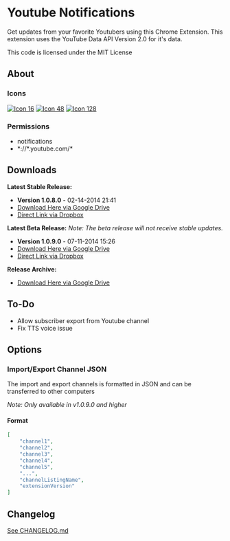 # Youtube Notifications #

Get updates from your favorite Youtubers using this Chrome Extension. This extension uses the YouTube Data API Version 2.0 for it's data.

This code is licensed under the MIT License

## About

### Icons
[![Icon 16](https://raw.githubusercontent.com/Wassup789/Youtube-Notifications/master/img/16.png)](https://raw.githubusercontent.com/Wassup789/Youtube-Notifications/master/img/16.png)
[![Icon 48](https://raw.githubusercontent.com/Wassup789/Youtube-Notifications/master/img/48.png)](https://raw.githubusercontent.com/Wassup789/Youtube-Notifications/master/img/48.png)
[![Icon 128](https://raw.githubusercontent.com/Wassup789/Youtube-Notifications/master/img/128.png)](https://raw.githubusercontent.com/Wassup789/Youtube-Notifications/master/img/128.png)

### Permissions
 - notifications
 - \*://\*.youtube.com/\*

## Downloads


**Latest Stable Release:**

 - **Version 1.0.8.0** - 02-14-2014 21:41
 - [Download Here via Google Drive][Dld_Latest_GD]
 - [Direct Link via Dropbox][Dld_Latest_DB]

**Latest Beta Release:**
*Note: The beta release will not receive stable updates.*

 - **Version 1.0.9.0** -  07-11-2014 15:26
 - [Download Here via Google Drive][Dld_Beta_GD]
 - [Direct Link via Dropbox][Dld_Beta_DB]

**Release Archive:**

 - [Download Here via Google Drive][Dld_Archive]

## To-Do
 * Allow subscriber export from Youtube channel
 * Fix TTS voice issue

## Options

### Import/Export Channel JSON
The import and export channels is formatted in JSON and can be transferred to other computers

*Note: Only available in v1.0.9.0 and higher*

#### Format
```json
[
    "channel1",
    "channel2",
    "channel3",
    "channel4",
    "channel5",
    "...",
    "channelListingName",
    "extensionVersion"
]
```

## Changelog
[See CHANGELOG.md][CLog.md]


  [Dld_Latest_GD]: https://drive.google.com/open?id=0B_WfQfUn7IraaDVlU2lyZVdNSEk&authuser=0
  [Dld_Latest_DB]: https://dl.dropboxusercontent.com/u/14210090/Youtube%20Notifications/Youtube_Notifications_v1.0.8.crx
  [Dld_Beta_GD]: https://drive.google.com/file/d/0B_WfQfUn7IracmNDY2xkQ3hHZkE/edit?usp=sharing
  [Dld_Beta_DB]: https://dl.dropboxusercontent.com/u/14210090/Youtube%20Notifications/beta/Youtube_Notifications_v1.0.9.crx
  [Dld_Archive]: https://drive.google.com/folderview?id=0B_WfQfUn7IracnBjX205T3V6NlE&usp=sharing
  
  [CLog.md]: https://github.com/Wassup789/Youtube-Notifications/blob/master/CHANGELOG.md
